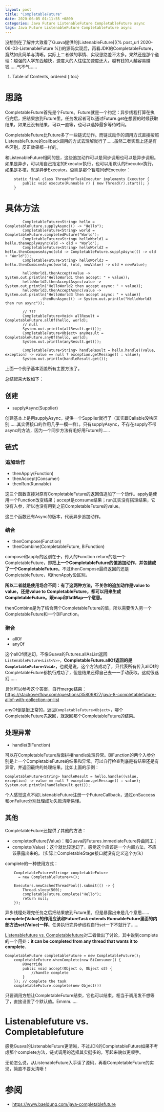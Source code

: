 ```yaml
---
layout: post
title: "CompletableFuture"
date: 2020-06-05 01:11:55 +0800
categories: Java Future ListenableFuture CompletableFuture async
tags: Java Future ListenableFuture CompletableFuture async
---
```


没想到在了解并大致看了Guava提供的[ListenableFuture]({% post_url 2020-06-03-ListenableFuture %})的源码实现后，再看JDK的CompletableFuture，竟然如此简单与清晰。实际上二者做的事情、实现思路差不太多。果然还是那个道理：越强的人学东西越快，速度大的人往往加速度还大，越有钱的人越容易赚钱……气不气……

1. Table of Contents, ordered
{:toc}

# 思路
CompletableFuture首先是个Future。Future就是一个约定：异步线程打算在执行完后，把结果放到Future里。任务发起者可以通过Future.get在想要的时候获取结果，如果还没有结果，可以一直等，也可以选择最多等待时间。

CompletableFuture比Future多了一些链式动作。而链式动作的调用方式直接按照ListenableFuture的callback调用的方式去理解就行了……虽然二者实现上还是有些区别，反正效果都一样的。

和ListenableFuture相同的是，这些追加动作可以是同步调用也可以是异步调用。如果是异步，可以用自己指定的Executor执行，也可以用默认的Executor执行。如果是多核，就是异步Executor。否则是那个智障同步Executor：
```
    static final class ThreadPerTaskExecutor implements Executor {
        public void execute(Runnable r) { new Thread(r).start(); }
    }
```

# 具体方法
```
        CompletableFuture<String> hello = CompletableFuture.supplyAsync(() -> "Hello");
        CompletableFuture<String> world = CompletableFuture.completedFuture("World");
        CompletableFuture<String> helloWorld1 = hello.thenApplyAsync(old -> old + "World");
        CompletableFuture<String> helloWorld2 = hello.thenComposeAsync(old -> CompletableFuture.supplyAsync(() -> old + "World"));
        CompletableFuture<String> helloWorld3 = hello.thenCombineAsync(world, (old, newValue) -> old + newValue);

        helloWorld1.thenAccept(value -> System.out.println("HelloWorld1 then accept: " + value));
        helloWorld2.thenAcceptAsync(value -> System.out.println("HelloWorld2 then accept async: " + value));
        helloWorld3.thenAcceptAsync(value -> System.out.println("HelloWorld3 then accept async: " + value))
                .thenRunAsync(() -> System.out.println("HelloWorld3 then run async"));

        // ???
        CompletableFuture<Void> allResult = CompletableFuture.allOf(hello, world);
        // null
        System.out.println(allResult.get());
        CompletableFuture<Object> anyResult = CompletableFuture.anyOf(hello, world);
        System.out.println(anyResult.get());

        CompletableFuture<String> handleResult = hello.handle((value, exception) -> value == null ? exception.getMessage() : value);
        System.out.println(handleResult.get());
```
上面一个例子基本涵盖所有主要方法了。

总结起来大致如下：
## 创建
- supplyAsync(Supplier)

创建基本上是用supplyAsync，提供一个Supplier就行了（其实跟Callable没啥区别……其实俩接口的作用几乎一模一样）。只有supplyAsync，不存在supply不带async的方法，因为一个同步方法有毛好用Future的……

## 链式
### 追加动作
- thenApply(Function)
- thenAccept(Consumer)
- thenRun(Runnable)

这三个函数直接对原有CompletableFuture的返回值追加了一个动作。apply是使用一个Function改变结果；accept是consume结果；run其实没有搭理结果，它没有入参，所以也没有用到之前CompletableFuture的value。

这三个函数还有Async的版本，代表异步追加动作。

### 结合
- thenCompose(Function)
- thenCombine(CompletableFuture, BiFunction)

compose和apply的区别在于，传入的Function return的是一个CompletableFuture，即**把上一个CompletableFuture的值追加动作，并包装成了一个CompletableFuture**。不过thenCompose最终返回的还是CompletableFuture，和thenApply没区别。

**所以二者就是使用场合不同：有了这两种方法，不关你的追加动作是value to value，还是value to CompletableFuture，都可以用来生成CompletableFuture。跟map和flatMap一个意思。**

thenCombine是为了结合两个CompletableFuture的值，所以需要传入另一个CompletableFuture和一个BiFunction。

### 聚合
- allOf
- anyOf

这个allOf很迷幻，不像Guava的Futures.allAsList返回`ListenableFuture<List<V>>`，**CompletableFuture.allOf返回的是`CompletableFuture<Void>`**，也就是说，这个方法成功了，只代表所有传入allOf的CompletableFuture都执行成功了，但是结果还得自己去一一手动获取。这就很迷幻……

具体可以参考这个答案，自行merge结果：https://stackoverflow.com/questions/35809827/java-8-completablefuture-allof-with-collection-or-list

anyOf倒是挺正常的，返回`CompletableFuture<Object>`，哪个CompletableFuture先返回，就返回那个CompletableFuture的结果。

## 处理异常
- handle(BiFunction)

可以在CompletableFuture后面拼接handle处理异常。BiFunction的两个入参分别是上一个CompletableFuture的结果和异常。可以自行检查到底是有结果还是有异常，并返回最终的处理结果。比如上面的示例：
```
CompletableFuture<String> handleResult = hello.handle((value, exception) -> value == null ? exception.getMessage() : value);
System.out.println(handleResult.get());
```

个人感觉这点不如ListenableFuture注册一个FutureCallback，通过onSuccess和onFailure分别处理成功失败清晰易懂。

## 其他
CompletableFuture还提供了其他的方法：
- completedFuture(Value)：和Guava的Futures.immediateFuture异曲同工；
- complete(Value)：这个就比较迷幻了。感觉这个应该是一个内部方法，不应该暴露出来的。（实际上CompletableStage接口就没有定义这个方法）

complete的一种使用方式：
```
    CompletableFuture<String> completableFuture 
      = new CompletableFuture<>();
 
    Executors.newCachedThreadPool().submit(() -> {
        Thread.sleep(500);
        completableFuture.complete("Hello");
        return null;
    });
```
异步线程处理完任务之后把结果放到Future里。但是暴露出来是几个意思……**complete(Value)的作用应该和FutureTask extends RunnableFuture里面的内部方法set(Value)一样**。任务执行完异步线程自行set一下不就行了……

[Listenablefuture vs. Completablefuture](https://stackoverflow.com/questions/38744943/listenablefuture-vs-completablefuture)对二者做出了讨论，其中说到complete的一个用处：**it can be completed from any thread that wants it to complete.**
```
CompletableFuture completableFuture = new CompletableFuture();
    completableFuture.whenComplete(new BiConsumer() {
        @Override
        public void accept(Object o, Object o2) {
            //handle complete
        }
    }); // complete the task
    completableFuture.complete(new Object())
```
只要调用方想让CompletableFuture结束，它也可以结束。相当于调用发不想等了，直接设置了个默认值。Emmm......

# Listenablefuture vs. Completablefuture
感觉Guava的ListenableFuture更清晰，不过JDK的CompletableFuture如果不考虑那个complete方法，链式调用的选择其实挺多的，写起来貌似更顺手。

无论怎么说，从ListenableFuture入手读了源码，再看CompletableFuture的实现，简直不要太清晰！

# 参阅
- https://www.baeldung.com/java-completablefuture

